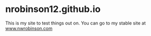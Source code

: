 # nrobinson12.github.io

This is my site to test things out on.
You can go to my stable site at www.nwrobinson.com
